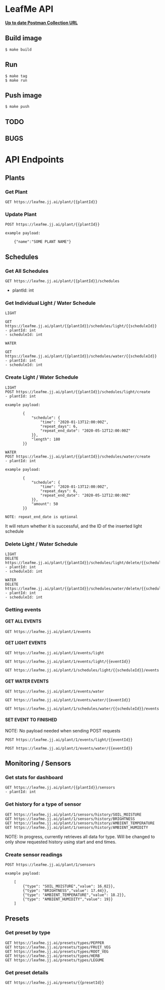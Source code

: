 # LeafMe API

[**Up to date Postman Collection URL**](https://www.postman.com/collections/c6f4d4b5c1d5295434ad?fbclid=IwAR0_vRAADSIVirLYfEeMXPF9TxGjILXYZVoc5-x1W9779TXLgMhPpSttrks)

## Build image

```
$ make build
```

## Run

```
$ make tag
$ make run
```

## Push image
```
$ make push
```


## TODO

## BUGS

# API Endpoints

## Plants

### Get Plant

```
GET https://leafme.jj.ai/plant/{{plantId}}
```

### Update Plant

```
POST https://leafme.jj.ai/plant/{{plantId}}

example payload: 

    {"name":"SOME PLANT NAME"}
```

## Schedules

### Get All Schedules

```
GET https://leafme.jj.ai/plant/{{plantId}}/schedules
```

- plantId: int

### Get Individual Light / Water Schedule

```
LIGHT

GET https://leafme.jj.ai/plant/{{plantId}}/schedules/light/{{scheduleId}}
- plantId: int
- scheduleId: int

WATER

GET https://leafme.jj.ai/plant/{{plantId}}/schedules/water/{{scheduleId}}
- plantId: int
- scheduleId: int
```

### Create Light / Water Schedule

```
LIGHT
POST https://leafme.jj.ai/plant/{{plantId}}/schedules/light/create
- plantId: int

example payload: 

        {
            "schedule": {
                "time": "2020-01-13T12:00:00Z",
                "repeat_days": 6,
                "repeat_end_date": "2020-05-12T12:00:00Z"
            }},
            "length": 180
        }}

WATER
POST https://leafme.jj.ai/plant/{{plantId}}/schedules/water/create
- plantId: int

example payload: 

        {
            "schedule": {
                "time": "2020-01-13T12:00:00Z",
                "repeat_days": 6,
                "repeat_end_date": "2020-05-12T12:00:00Z"
            }},
            "amount": 50
        }}

NOTE: repeat_end_date is optional
```

It will return whether it is successful, and the ID of the inserted light schedule

### Delete Light / Water Schedule

```
LIGHT
DELETE https://leafme.jj.ai/plant/{{plantId}}/schedules/light/delete/{{scheduleId}}
- plantId: int
- scheduleId: int

WATER
DELETE https://leafme.jj.ai/plant/{{plantId}}/schedules/water/delete/{{scheduleId}}
- plantId: int
- scheduleId: int
```

### Getting events

#### GET ALL EVENTS

```
GET https://leafme.jj.ai/plant/1/events
```

#### GET LIGHT EVENTS

```
GET https://leafme.jj.ai/plant/1/events/light

GET https://leafme.jj.ai/plant/1/events/light/{{eventId}}

GET https://leafme.jj.ai/plant/1/schedules/light/{{scheduleId}}/events
```

#### GET WATER EVENTS

```
GET https://leafme.jj.ai/plant/1/events/water

GET https://leafme.jj.ai/plant/1/events/water/{{eventId}}

GET https://leafme.jj.ai/plant/1/schedules/water/{{scheduleId}}/events
```

#### SET EVENT TO FINISHED

NOTE: No payload needed when sending POST requests

```
POST https://leafme.jj.ai/plant/1/events/light/{{eventId}}

POST https://leafme.jj.ai/plant/1/events/water/{{eventId}}
```

## Monitoring / Sensors

### Get stats for dashboard

```
GET https://leafme.jj.ai/plant/{{plantId}}/sensors
- plantId: int
```

### Get history for a type of sensor

```
GET https://leafme.jj.ai/plant/1/sensors/history/SOIL_MOISTURE
GET https://leafme.jj.ai/plant/1/sensors/history/BRIGHTNESS
GET https://leafme.jj.ai/plant/1/sensors/history/AMBIENT_TEMPERATURE
GET https://leafme.jj.ai/plant/1/sensors/history/AMBIENT_HUMIDITY
```

NOTE: In progress, currently retrieves all data for type. Will be changed to only show requested history using start and end times. 

### Create sensor readings

```
POST https://leafme.jj.ai/plant/1/sensors

example payload: 

    [
        {"type": "SOIL_MOISTURE","value": 16.02}},
        {"type": "BRIGHTNESS","value": 17.44}},
        {"type": "AMBIENT_TEMPERATURE","value": 18.2}},
        {"type": "AMBIENT_HUMIDITY","value": 19}}
    ]
```

## Presets

### Get preset by type

```
GET https://leafme.jj.ai/presets/types/PEPPER
GET https://leafme.jj.ai/presets/types/FRUIT_VEG
GET https://leafme.jj.ai/presets/types/ROOT_VEG
GET https://leafme.jj.ai/presets/types/HERB
GET https://leafme.jj.ai/presets/types/LEGUME
```

### Get preset details

```
GET https://leafme.jj.ai/presets/{{presetId}}
```
